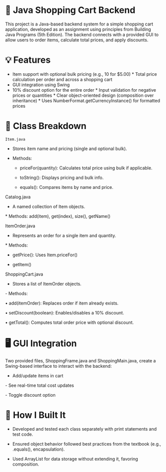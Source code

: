 # 🛒 Java Shopping Cart Backend
This project is a Java-based backend system for a simple shopping cart application, developed as an assignment using principles from Building Java Programs (5th Edition). The backend connects with a provided GUI to allow users to order items, calculate total prices, and apply discounts.

# 💡 Features
* Item support with optional bulk pricing (e.g., 10 for $5.00) 
* Total price calculation per order and across a shopping cart
* GUI integration using Swing
* 10% discount option for the entire order
* Input validation for negative prices or quantities
* Clear object-oriented design (composition over inheritance)
* Uses NumberFormat.getCurrencyInstance() for formatted prices

# 🧱 Class Breakdown
`Item.java`

* Stores item name and pricing (single and optional bulk).

* Methods:

  + priceFor(quantity): Calculates total price using bulk if applicable.

  + toString(): Displays pricing and bulk info.
  
  + equals(): Compares items by name and price.

Catalog.java
* A named collection of Item objects.

* Methods: add(item), get(index), size(), getName()

ItemOrder.java
* Represents an order for a single item and quantity.

* Methods:

  + getPrice(): Uses Item.priceFor()

  + getItem()

ShoppingCart.java
- Stores a list of ItemOrder objects.

- Methods:

  • add(itemOrder): Replaces order if item already exists.

  • setDiscount(boolean): Enables/disables a 10% discount.

  • getTotal(): Computes total order price with optional discount.

# 🖥️ GUI Integration
Two provided files, ShoppingFrame.java and ShoppingMain.java, create a Swing-based interface to interact with the backend:

- Add/update items in cart

- See real-time total cost updates

- Toggle discount option

# 🧪 How I Built It
- Developed and tested each class separately with print statements and test code.

- Ensured object behavior followed best practices from the textbook (e.g., .equals(), encapsulation).

- Used ArrayList for data storage without extending it, favoring composition.

